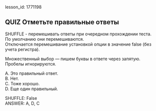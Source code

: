 lesson_id: 1771198

## QUIZ Отметьте правильные ответы

SHUFFLE - перемешивать ответы при очередном прохождении теста.  
По умолчанию они перемешиваются.  
Отключается перемешивание установкой опции в значение false (без учета регистра).  

Множественный выбор — пишем буквы в ответе через запятую. Пробелы игнорируются.

A. Это правильный ответ.  
B. Нет.  
C. Тоже хорошо.  
D. Еще один правильный.  

SHUFFLE: False  
ANSWER: A, D, C
